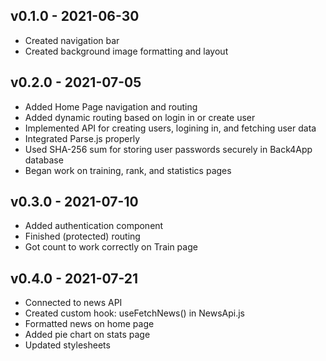**v0.1.0 - 2021-06-30**
---
- Created navigation bar 
- Created background image formatting and layout 

**v0.2.0 - 2021-07-05**
---
- Added Home Page navigation and routing 
- Added dynamic routing based on login in or create user 
- Implemented API for creating users, logining in, and fetching user data 
- Integrated Parse.js properly  
- Used SHA-256 sum for storing user passwords securely in Back4App database 
- Began work on training, rank, and statistics pages 

**v0.3.0 - 2021-07-10**
---
- Added authentication component
- Finished (protected) routing
- Got count to work correctly on Train page

**v0.4.0 - 2021-07-21**
---
- Connected to news API
- Created custom hook: useFetchNews() in NewsApi.js
- Formatted news on home page
- Added pie chart on stats page
- Updated stylesheets
